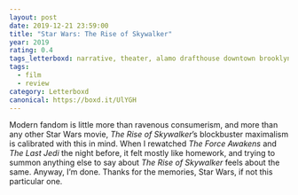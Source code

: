 ```yaml
---
layout: post 
date: 2019-12-21 23:59:00
title: "Star Wars: The Rise of Skywalker"
year: 2019
rating: 0.4
tags_letterboxd: narrative, theater, alamo drafthouse downtown brooklyn, NYC
tags:
  - film
  - review
category: Letterboxd
canonical: https://boxd.it/UlYGH
---
```


Modern fandom is little more than ravenous consumerism, and more than any other Star Wars movie, <cite>The Rise of Skywalker</cite>’s blockbuster maximalism is calibrated with this in mind. When I rewatched <cite>The Force Awakens</cite> and <cite>The Last Jedi</cite> the night before, it felt mostly like homework, and trying to summon anything else to say about <cite>The Rise of Skywalker</cite> feels about the same. Anyway, I’m done. Thanks for the memories, Star Wars, if not this particular one.